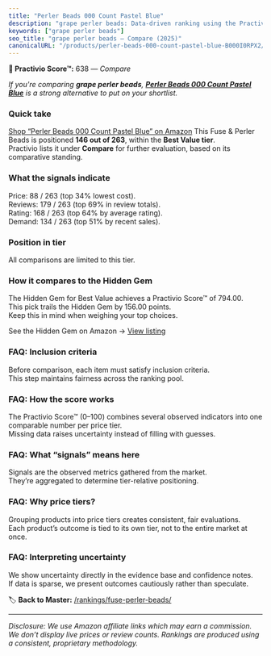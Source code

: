 ```yaml
---
title: "Perler Beads 000 Count Pastel Blue"
description: "grape perler beads: Data-driven ranking using the Practivio Score™. Positioned by quality, value, demand, findability, momentum."
keywords: ["grape perler beads"]
seo_title: "grape perler beads — Compare (2025)"
canonicalURL: "/products/perler-beads-000-count-pastel-blue-B000I0RPX2/"
---
```


**🛒 Practivio Score™:** 638 — _Compare_


*If you're comparing **grape perler beads**, **[Perler Beads 000 Count Pastel Blue](https://www.amazon.com/dp/B000I0RPX2?tag=practivio-20)** is a strong alternative to put on your shortlist.*
### Quick take
[Shop “Perler Beads 000 Count Pastel Blue” on Amazon](https://www.amazon.com/dp/B000I0RPX2?tag=practivio-20)
This Fuse & Perler Beads is positioned **146 out of 263**, within the **Best Value tier**.  
Practivio lists it under **Compare** for further evaluation, based on its comparative standing.

### What the signals indicate
Price: 88 / 263 (top 34% lowest cost).  
Reviews: 179 / 263 (top 69% in review totals).  
Rating: 168 / 263 (top 64% by average rating).  
Demand: 134 / 263 (top 51% by recent sales).

### Position in tier
All comparisons are limited to this tier.

### How it compares to the Hidden Gem
The Hidden Gem for Best Value achieves a Practivio Score™ of 794.00.  
This pick trails the Hidden Gem by 156.00 points.  
Keep this in mind when weighing your top choices.  

See the Hidden Gem on Amazon → [View listing](https://www.amazon.com/dp/B004EHYGNC?tag=practivio-20)

### FAQ: Inclusion criteria
Before comparison, each item must satisfy inclusion criteria.  
This step maintains fairness across the ranking pool.

### FAQ: How the score works
The Practivio Score™ (0–100) combines several observed indicators into one comparable number per price tier.  
Missing data raises uncertainty instead of filling with guesses.

### FAQ: What “signals” means here
Signals are the observed metrics gathered from the market.  
They’re aggregated to determine tier-relative positioning.

### FAQ: Why price tiers?
Grouping products into price tiers creates consistent, fair evaluations.  
Each product’s outcome is tied to its own tier, not to the entire market at once.

### FAQ: Interpreting uncertainty
We show uncertainty directly in the evidence base and confidence notes.  
If data is sparse, we present outcomes cautiously rather than speculate.

<!-- Missing template for Compare/CompareWithinPriceClass -->


🏷️ **Back to Master:** [/rankings/fuse-perler-beads/](/rankings/fuse-perler-beads/)

---
_Disclosure: We use Amazon affiliate links which may earn a commission. We don’t display live prices or review counts. Rankings are produced using a consistent, proprietary methodology._

